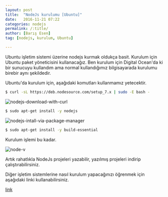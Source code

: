 ```yaml
---
layout: post
title:  "NodeJs kurulumu [Ubuntu]"
date:   2016-11-21 07:22
categories: nodejs
permalink: /:title/
author: [Barış Esen]
tag: [nodejs, kurulum, Ubuntu]

---
```


Ubuntu işletim sistemi üzerine nodejs kurmak oldukça basit. Kurulum için Ubuntu paket yöneticisini kullanacağız.
Ben kurulum için Digital Ocean'da ki bir sunucuyu kullandım ama normal kullandığımız bilgisayarada kurulumu birebir aynı şekildedir.

Ubuntu'da kurulum için, aşağıdaki komutları kullanmamız yetecektir.

```sh
$ curl -sL https://deb.nodesource.com/setup_7.x | sudo -E bash -
```
![nodejs-download-with-curl](https://res.cloudinary.com/deuit9vp2/image/upload/barisesencom/nodejs-download-with-curl.png)

```sh
$ sudo apt-get install -y nodejs
```
![nodejs-intall-via-package-manager](https://res.cloudinary.com/deuit9vp2/image/upload/barisesencom/nodejs-intall-via-package-manager.png)

```sh
$ sudo apt-get install -y build-essential
```
Kurulum işlemi bu kadar.

![node-v](https://res.cloudinary.com/deuit9vp2/image/upload/barisesencom/node-v.png)

Artık rahatlıkla NodeJs projeleri yazabilir, yazılmış projeleri indirip çalıştırabilirsiniz.

Diğer işletim sistemlerine nasıl kurulum yapacağınızı öğrenmek için aşağıdaki linki kullanabilirsiniz.

[link](https://nodejs.org/en/download/package-manager/)
